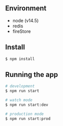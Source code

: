 ## Environment
- node (v14.5)
- redis
- fireStore

## Install
```bash
$ npm install
```

## Running the app

```bash
# development
$ npm run start

# watch mode
$ npm run start:dev

# production mode
$ npm run start:prod
```
